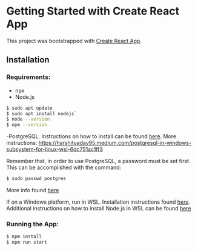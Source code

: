 # Getting Started with Create React App

This project was bootstrapped with [Create React App](https://github.com/facebook/create-react-app).

## Installation

### Requirements:
- npx
- Node.js 
```bash
$ sudo apt update
$ sudo apt install nodejs`
$ node --version
$ npm --version
```
-PostgreSQL. Instructions on how to install can be found [here](https://www.postgresql.org/download/).
More instructions: https://harshityadav95.medium.com/postgresql-in-windows-subsystem-for-linux-wsl-6dc751ac1ff3

Remember that, in order to use PostgreSQL, a password must be set first. This can be accomplished with the command:

```bash
$ sudo passwd postgres
```

More info found [here](https://nodejs.org/en/learn/getting-started/how-to-install-nodejs)

If on a Windows platform, run in WSL. Installation instructions found [here](https://learn.microsoft.com/en-us/windows/wsl/install). Additional instructions on how to install Node.js in WSL can be found [here](https://learn.microsoft.com/en-us/windows/dev-environment/javascript/nodejs-on-wslhttps://learn.microsoft.com/en-us/windows/dev-environment/javascript/nodejs-on-wsl)


### Running the App:

```bash
$ npm install
$ npm run start
```